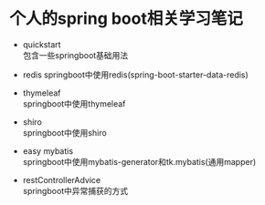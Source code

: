 # 个人的spring boot相关学习笔记

- quickstart  
包含一些springboot基础用法  

- redis
springboot中使用redis(spring-boot-starter-data-redis)

- thymeleaf  
springboot中使用thymeleaf

- shiro  
springboot中使用shiro

- easy mybatis  
springboot中使用mybatis-generator和tk.mybatis(通用mapper)  

- restControllerAdvice  
springboot中异常捕获的方式  

